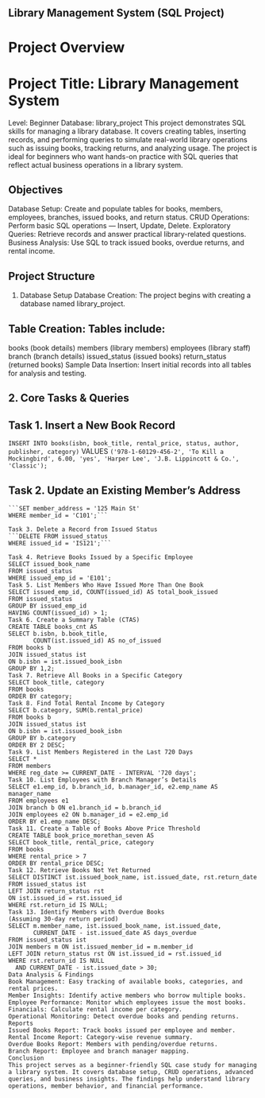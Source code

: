 ## Library Management System (SQL Project)
# Project Overview
# Project Title: Library Management System
Level: Beginner
Database: library_project
This project demonstrates SQL skills for managing a library database. It covers creating tables, inserting records, and performing queries to simulate real-world library operations such as issuing books, tracking returns, and analyzing usage.
The project is ideal for beginners who want hands-on practice with SQL queries that reflect actual business operations in a library system.
## Objectives
Database Setup: Create and populate tables for books, members, employees, branches, issued books, and return status.
CRUD Operations: Perform basic SQL operations — Insert, Update, Delete.
Exploratory Queries: Retrieve records and answer practical library-related questions.
Business Analysis: Use SQL to track issued books, overdue returns, and rental income.
## Project Structure
1. Database Setup
Database Creation: The project begins with creating a database named library_project.
## Table Creation: Tables include:

books (book details)
members (library members)
employees (library staff)
branch (branch details)
issued_status (issued books)
return_status (returned books)
Sample Data Insertion: Insert initial records into all tables for analysis and testing.
## 2. Core Tasks & Queries

## Task 1. Insert a New Book Record
```INSERT INTO books(isbn, book_title, rental_price, status, author, publisher, category)```
VALUES
```('978-1-60129-456-2', 'To Kill a Mockingbird', 6.00, 'yes', 'Harper Lee', 'J.B. Lippincott & Co.', 'Classic');```
## Task 2. Update an Existing Member’s Address
```UPDATE members
```SET member_address = '125 Main St'
WHERE member_id = 'C101';```

Task 3. Delete a Record from Issued Status 
```DELETE FROM issued_status
WHERE issued_id = 'IS121';```

Task 4. Retrieve Books Issued by a Specific Employee
SELECT issued_book_name
FROM issued_status
WHERE issued_emp_id = 'E101';
Task 5. List Members Who Have Issued More Than One Book
SELECT issued_emp_id, COUNT(issued_id) AS total_book_issued
FROM issued_status
GROUP BY issued_emp_id
HAVING COUNT(issued_id) > 1;
Task 6. Create a Summary Table (CTAS)
CREATE TABLE books_cnt AS
SELECT b.isbn, b.book_title,
       COUNT(ist.issued_id) AS no_of_issued
FROM books b
JOIN issued_status ist
ON b.isbn = ist.issued_book_isbn
GROUP BY 1,2;
Task 7. Retrieve All Books in a Specific Category
SELECT book_title, category
FROM books
ORDER BY category;
Task 8. Find Total Rental Income by Category
SELECT b.category, SUM(b.rental_price)
FROM books b
JOIN issued_status ist
ON b.isbn = ist.issued_book_isbn
GROUP BY b.category
ORDER BY 2 DESC;
Task 9. List Members Registered in the Last 720 Days
SELECT *
FROM members
WHERE reg_date >= CURRENT_DATE - INTERVAL '720 days';
Task 10. List Employees with Branch Manager’s Details
SELECT e1.emp_id, b.branch_id, b.manager_id, e2.emp_name AS manager_name
FROM employees e1
JOIN branch b ON e1.branch_id = b.branch_id
JOIN employees e2 ON b.manager_id = e2.emp_id
ORDER BY e1.emp_name DESC;
Task 11. Create a Table of Books Above Price Threshold
CREATE TABLE book_price_morethan_seven AS
SELECT book_title, rental_price, category
FROM books
WHERE rental_price > 7
ORDER BY rental_price DESC;
Task 12. Retrieve Books Not Yet Returned
SELECT DISTINCT ist.issued_book_name, ist.issued_date, rst.return_date
FROM issued_status ist
LEFT JOIN return_status rst
ON ist.issued_id = rst.issued_id
WHERE rst.return_id IS NULL;
Task 13. Identify Members with Overdue Books
(Assuming 30-day return period)
SELECT m.member_name, ist.issued_book_name, ist.issued_date,
       CURRENT_DATE - ist.issued_date AS days_overdue
FROM issued_status ist
JOIN members m ON ist.issued_member_id = m.member_id
LEFT JOIN return_status rst ON ist.issued_id = rst.issued_id
WHERE rst.return_id IS NULL
  AND CURRENT_DATE - ist.issued_date > 30;
Data Analysis & Findings
Book Management: Easy tracking of available books, categories, and rental prices.
Member Insights: Identify active members who borrow multiple books.
Employee Performance: Monitor which employees issue the most books.
Financials: Calculate rental income per category.
Operational Monitoring: Detect overdue books and pending returns.
Reports
Issued Books Report: Track books issued per employee and member.
Rental Income Report: Category-wise revenue summary.
Overdue Books Report: Members with pending/overdue returns.
Branch Report: Employee and branch manager mapping.
Conclusion
This project serves as a beginner-friendly SQL case study for managing a library system. It covers database setup, CRUD operations, advanced queries, and business insights. The findings help understand library operations, member behavior, and financial performance.
